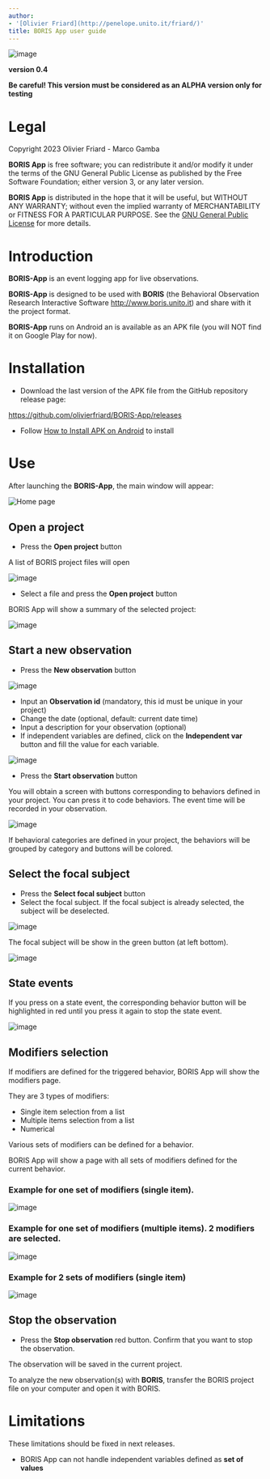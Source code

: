 ```yaml
---
author:
- '[Olivier Friard](http://penelope.unito.it/friard/)'
title: BORIS App user guide
---
```


![image](images/logo_boris.svg)

**version 0.4**

**Be careful! This version must be considered as an ALPHA version only for testing**



# Legal

Copyright 2023 Olivier Friard - Marco Gamba

**BORIS App** is free software; you can redistribute it and/or modify it
under the terms of the GNU General Public License as published by the
Free Software Foundation; either version 3, or any later version.

**BORIS App** is distributed in the hope that it will be useful, but
WITHOUT ANY WARRANTY; without even the implied warranty of
MERCHANTABILITY or FITNESS FOR A PARTICULAR PURPOSE. See the [GNU
General Public License](http://www.gnu.org/copyleft/gpl.html) for more
details.


# Introduction


**BORIS-App** is an event logging app for live observations.

**BORIS-App** is designed to be used with **BORIS** (the Behavioral Observation Research Interactive Software <http://www.boris.unito.it>) and share with it the project format.

**BORIS-App** runs on Android an is available as an APK file (you will NOT find it on Google Play for now).


# Installation


-   Download the last version of the APK file from the GitHub repository
    release page:

<https://github.com/olivierfriard/BORIS-App/releases>

-   Follow [How to Install APK on
    Android](https://www.lifewire.com/install-apk-on-android-4177185) to
    install

# Use


After launching the **BORIS-App**, the main window will appear:

![Home page](images/home.png)

## Open a project


-   Press the **Open project** button

A list of BORIS project files will open

![image](images/project_list.png)

-   Select a file and press the **Open project** button

BORIS App will show a summary of the selected project:

![image](images/project_details.png)

## Start a new observation

-   Press the **New observation** button

![image](images/new_observation.png)

-   Input an **Observation id** (mandatory, this id must be unique in
    your project)
-   Change the date (optional, default: current date time)
-   Input a description for your observation (optional)
-   If independent variables are defined, click on the **Independent
    var** button and fill the value for each variable.

![image](images/independent_variables.png)

-   Press the **Start observation** button

You will obtain a screen with buttons corresponding to behaviors defined
in your project. You can press it to code behaviors. The event time will
be recorded in your observation.

![image](images/running_observation.png)

If behavioral categories are defined in your project, the behaviors will
be grouped by category and buttons will be colored.




## Select the focal subject


-   Press the **Select focal subject** button
-   Select the focal subject. If the focal subject is already selected,
    the subject will be deselected.

![image](images/select_focal_subject.png)

The focal subject will be show in the green button (at left bottom).

![image](images/running_observation_selected_subject.png)




## State events


If you press on a state event, the corresponding behavior button will be
highlighted in red until you press it again to stop the state event.

![image](images/state_event.png)




## Modifiers selection


If modifiers are defined for the triggered behavior, BORIS App will show
the modifiers page.

They are 3 types of modifiers:

-   Single item selection from a list
-   Multiple items selection from a list
-   Numerical

Various sets of modifiers can be defined for a behavior.

BORIS App will show a page with all sets of modifiers defined for the
current behavior.



### Example for one set of modifiers (single item).

![image](images/select_modifiers_1set_single.png)



### Example for one set of modifiers (multiple items). 2 modifiers are selected.

![image](images/select_modifiers_1set_multiple.png)


### Example for 2 sets of modifiers (single item)

![image](images/select_modifiers_2sets.png)



## Stop the observation

-   Press the **Stop observation** red button. Confirm that you want to
    stop the observation.

The observation will be saved in the current project.

To analyze the new observation(s) with **BORIS**, transfer the BORIS project file on your computer and open it with BORIS.



# Limitations


These limitations should be fixed in next releases.

-   BORIS App can not handle independent variables defined as **set of values**
